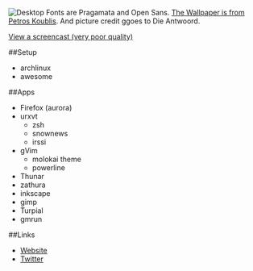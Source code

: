 ![Desktop](http://gniii.org/file/Janv2014.png)
Fonts are Pragamata and Open Sans. [The Wallpaper is from Petros Koublis](http://stampsy.com/5036). And picture credit ggoes to Die Antwoord.

[View a screencast (very poor quality)](http://gniii.org/file/screen.gif)

##Setup

- archlinux
- awesome

##Apps

- Firefox (aurora)
- urxvt
  - zsh
  - snownews
  - irssi
- gVim
  - molokai theme
  - powerline
- Thunar
- zathura
- inkscape
- gimp
- Turpial
- gmrun

##Links

- [Website](http://gniii.org)
- [Twitter](https://twitter.com/mwatermelon)
